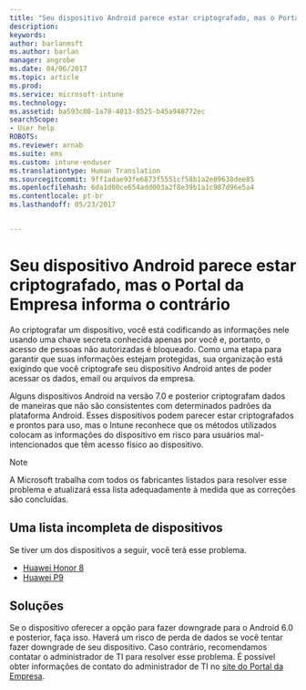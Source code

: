```yaml
---
title: "Seu dispositivo Android parece estar criptografado, mas o Portal da Empresa informa o contrário"
description: 
keywords: 
author: barlanmsft
ms.author: barlan
manager: angrobe
ms.date: 04/06/2017
ms.topic: article
ms.prod: 
ms.service: microsoft-intune
ms.technology: 
ms.assetid: ba593c08-1a78-4013-8525-b45a948772ec
searchScope:
- User help
ROBOTS: 
ms.reviewer: arnab
ms.suite: ems
ms.custom: intune-enduser
ms.translationtype: Human Translation
ms.sourcegitcommit: 9ff1adae93fe6873f5551cf58b1a2e89638dee85
ms.openlocfilehash: 6da1d00ce654add003a2f8e39b1a1c987d96e5a4
ms.contentlocale: pt-br
ms.lasthandoff: 05/23/2017


---
```



# <a name="your-android-device-seems-to-be-encrypted-but-company-portal-says-otherwise"></a>Seu dispositivo Android parece estar criptografado, mas o Portal da Empresa informa o contrário

Ao criptografar um dispositivo, você está codificando as informações nele usando uma chave secreta conhecida apenas por você e, portanto, o acesso de pessoas não autorizadas é bloqueado. Como uma etapa para garantir que suas informações estejam protegidas, sua organização está exigindo que você criptografe seu dispositivo Android antes de poder acessar os dados, email ou arquivos da empresa.

Alguns dispositivos Android na versão 7.0 e posterior criptografam dados de maneiras que não são consistentes com determinados padrões da plataforma Android. Esses dispositivos podem parecer estar criptografados e prontos para uso, mas o Intune reconhece que os métodos utilizados colocam as informações do dispositivo em risco para usuários mal-intencionados que têm acesso físico ao dispositivo.

> [!Note]
> A Microsoft trabalha com todos os fabricantes listados para resolver esse problema e atualizará essa lista adequadamente à medida que as correções são concluídas.

## <a name="an-incomplete-list-of-devices"></a>Uma lista incompleta de dispositivos

Se tiver um dos dispositivos a seguir, você terá esse problema.

- [Huawei Honor 8](http://consumer.huawei.com/en/support/mobile-phones/honor8_en-sup.htm)
- [Huawei P9](http://consumer.huawei.com/mobile-phones/p9/index.html)

## <a name="solutions"></a>Soluções

Se o dispositivo oferecer a opção para fazer downgrade para o Android 6.0 e posterior, faça isso. Haverá um risco de perda de dados se você tentar fazer downgrade de seu dispositivo. Caso contrário, recomendamos contatar o administrador de TI para resolver esse problema. É possível obter informações de contato do administrador de TI no [site do Portal da Empresa](http://portal.manage.microsoft.com).

